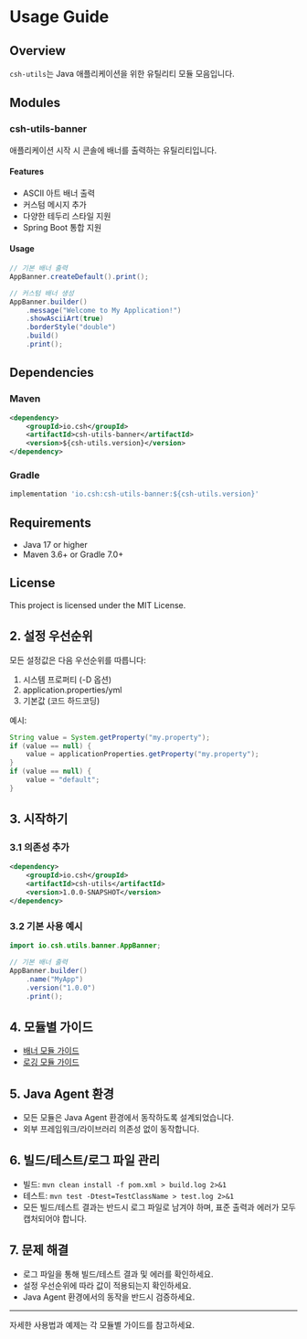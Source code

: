 # Usage Guide

## Overview

`csh-utils`는 Java 애플리케이션을 위한 유틸리티 모듈 모음입니다.

## Modules

### csh-utils-banner

애플리케이션 시작 시 콘솔에 배너를 출력하는 유틸리티입니다.

#### Features
- ASCII 아트 배너 출력
- 커스텀 메시지 추가
- 다양한 테두리 스타일 지원
- Spring Boot 통합 지원

#### Usage
```java
// 기본 배너 출력
AppBanner.createDefault().print();

// 커스텀 배너 생성
AppBanner.builder()
    .message("Welcome to My Application!")
    .showAsciiArt(true)
    .borderStyle("double")
    .build()
    .print();
```

## Dependencies

### Maven
```xml
<dependency>
    <groupId>io.csh</groupId>
    <artifactId>csh-utils-banner</artifactId>
    <version>${csh-utils.version}</version>
</dependency>
```

### Gradle
```groovy
implementation 'io.csh:csh-utils-banner:${csh-utils.version}'
```

## Requirements

- Java 17 or higher
- Maven 3.6+ or Gradle 7.0+

## License

This project is licensed under the MIT License.

## 2. 설정 우선순위

모든 설정값은 다음 우선순위를 따릅니다:
1. 시스템 프로퍼티 (-D 옵션)
2. application.properties/yml
3. 기본값 (코드 하드코딩)

예시:
```java
String value = System.getProperty("my.property");
if (value == null) {
    value = applicationProperties.getProperty("my.property");
}
if (value == null) {
    value = "default";
}
```

## 3. 시작하기

### 3.1 의존성 추가
```xml
<dependency>
    <groupId>io.csh</groupId>
    <artifactId>csh-utils</artifactId>
    <version>1.0.0-SNAPSHOT</version>
</dependency>
```

### 3.2 기본 사용 예시
```java
import io.csh.utils.banner.AppBanner;

// 기본 배너 출력
AppBanner.builder()
    .name("MyApp")
    .version("1.0.0")
    .print();
```

## 4. 모듈별 가이드

- [배너 모듈 가이드](banner.md)
- [로깅 모듈 가이드](logging.md)

## 5. Java Agent 환경
- 모든 모듈은 Java Agent 환경에서 동작하도록 설계되었습니다.
- 외부 프레임워크/라이브러리 의존성 없이 동작합니다.

## 6. 빌드/테스트/로그 파일 관리
- 빌드: `mvn clean install -f pom.xml > build.log 2>&1`
- 테스트: `mvn test -Dtest=TestClassName > test.log 2>&1`
- 모든 빌드/테스트 결과는 반드시 로그 파일로 남겨야 하며, 표준 출력과 에러가 모두 캡처되어야 합니다.

## 7. 문제 해결
- 로그 파일을 통해 빌드/테스트 결과 및 에러를 확인하세요.
- 설정 우선순위에 따라 값이 적용되는지 확인하세요.
- Java Agent 환경에서의 동작을 반드시 검증하세요.

---

자세한 사용법과 예제는 각 모듈별 가이드를 참고하세요. 
